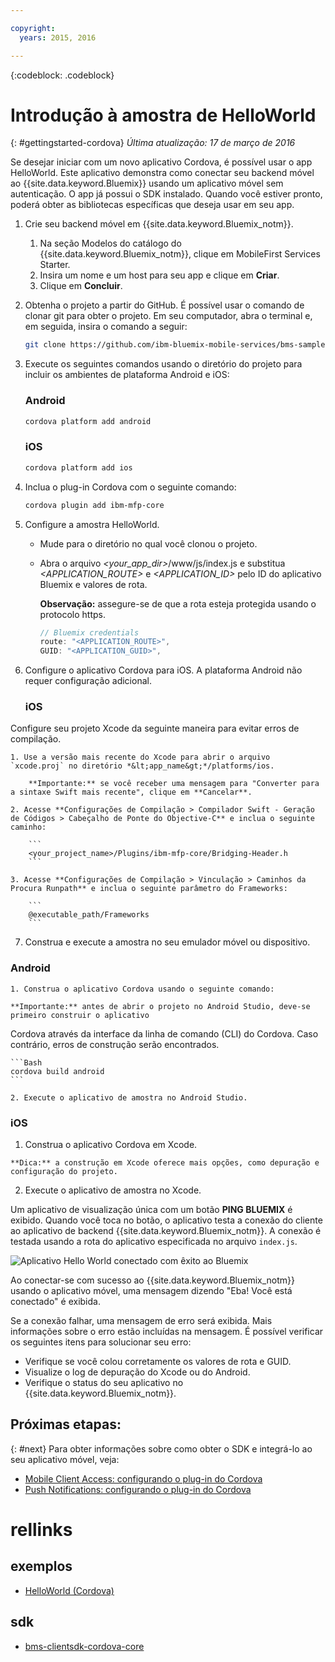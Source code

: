 ```yaml
---

copyright:
  years: 2015, 2016

---
```

<!-- Attribute definitions -->
{:codeblock: .codeblock}

# Introdução à amostra de HelloWorld
{: #gettingstarted-cordova}
*Última atualização: 17 de março de 2016*

Se desejar iniciar com um novo aplicativo Cordova, é possível usar o app HelloWorld. Este aplicativo demonstra como conectar seu backend móvel ao {{site.data.keyword.Bluemix}} usando um aplicativo móvel sem autenticação. O app já possui o SDK instalado. Quando você estiver pronto, poderá obter as bibliotecas específicas que deseja usar em seu app.

1. Crie seu backend móvel em {{site.data.keyword.Bluemix_notm}}.

	1. Na seção Modelos do catálogo do {{site.data.keyword.Bluemix_notm}}, clique em MobileFirst Services Starter.
	1. Insira um nome e um host para seu app e clique em **Criar**.
	1. Clique em **Concluir**.

2. Obtenha o projeto a partir do GitHub. É possível usar o comando de clonar git para obter o projeto. Em seu
computador, abra o terminal e, em seguida, insira o comando a seguir:

	```Bash
	git clone https://github.com/ibm-bluemix-mobile-services/bms-samples-cordova-helloworld
	```

3. Execute os seguintes comandos usando o diretório do projeto para incluir os ambientes de plataforma Android e iOS:

	### Android

	```Bash
	cordova platform add android
	```

	### iOS

	```Bash
	cordova platform add ios
	```

4. Inclua o plug-in Cordova com o seguinte comando:

	```Bash
	cordova plugin add ibm-mfp-core
	```

5. Configure a amostra HelloWorld.

	* Mude para o diretório no qual você clonou o projeto.
	* Abra o arquivo *&lt;your_app_dir&gt;*/www/js/index.js e substitua *&lt;APPLICATION_ROUTE&gt;* e *&lt;APPLICATION_ID&gt;* pelo ID do aplicativo Bluemix e valores de rota.

		**Observação:** assegure-se de que a rota esteja protegida usando o protocolo https.

		```Javascript
		// Bluemix credentials
		route: "<APPLICATION_ROUTE>",
		GUID: "<APPLICATION_GUID>",
		```

6. Configure o aplicativo Cordova para iOS. A plataforma Android não requer configuração adicional.

	### iOS
  Configure seu projeto Xcode da seguinte maneira para evitar erros de compilação.

	1. Use a versão mais recente do Xcode para abrir o arquivo `xcode.proj` no diretório *&lt;app_name&gt;*/platforms/ios.

		**Importante:** se você receber uma mensagem para "Converter para a sintaxe Swift mais recente", clique em **Cancelar**.

	2. Acesse **Configurações de Compilação > Compilador Swift - Geração de Códigos > Cabeçalho de Ponte do Objective-C** e inclua o seguinte caminho:

		```
		<your_project_name>/Plugins/ibm-mfp-core/Bridging-Header.h
		```

	3. Acesse **Configurações de Compilação > Vinculação > Caminhos da Procura Runpath** e inclua o seguinte parâmetro do Frameworks:

		```
		@executable_path/Frameworks
		```

7. Construa e execute a amostra no seu emulador móvel ou dispositivo.

  ### Android
	1. Construa o aplicativo Cordova usando o seguinte comando:

    **Importante:** antes de abrir o projeto no Android Studio, deve-se primeiro construir o aplicativo
Cordova através da interface da linha de comando (CLI) do Cordova. Caso contrário, erros de construção serão encontrados.

	```Bash
	cordova build android
	```

	2. Execute o aplicativo de amostra no Android Studio.

  ### iOS
  1. Construa o aplicativo Cordova em Xcode.

    **Dica:** a construção em Xcode oferece mais opções, como depuração e configuração do projeto.

  2. Execute o aplicativo de amostra no Xcode.

Um aplicativo de visualização única com um botão **PING BLUEMIX** é exibido. Quando você toca no botão, o aplicativo testa a conexão do cliente ao aplicativo de backend {{site.data.keyword.Bluemix_notm}}. A conexão é testada usando a rota do aplicativo especificada no arquivo `index.js`.


![Aplicativo Hello World conectado com êxito ao Bluemix](images/yayconnected.jpg "Figura 1. Aplicativo Hello World conectado com êxito ao Bluemix")


Ao conectar-se com sucesso ao {{site.data.keyword.Bluemix_notm}} usando o aplicativo móvel, uma mensagem dizendo "Eba! Você está conectado" é exibida.


<!--![Hello World application not connected to Bluemix](images/bummer_android.jpg "Figure 2. Hello World application not connected to Bluemix")-->

Se a conexão falhar, uma mensagem de erro será exibida. Mais informações sobre o erro estão incluídas na mensagem. É possível verificar os seguintes itens para solucionar seu erro:

- Verifique se você colou corretamente os valores de
rota e GUID.
- Visualize o log de depuração do Xcode ou do Android.
- Verifique o status do seu aplicativo no {{site.data.keyword.Bluemix_notm}}.

## Próximas etapas:
{: #next}
Para obter informações sobre como obter o SDK e integrá-lo ao seu aplicativo móvel, veja:
* [Mobile Client Access: configurando o plug-in do Cordova](../../services/mobileaccess/getting-started-cordova.html)
* [Push Notifications: configurando o plug-in do Cordova](../../services/mobilepush/enablepush_cordova.html#setup_sdk_cordova)

# rellinks

## exemplos
   * [HelloWorld (Cordova)](https://github.com/ibm-bluemix-mobile-services/bms-samples-cordova-helloworld)

## sdk
   * [bms-clientsdk-cordova-core](https://github.com/ibm-bluemix-mobile-services/bms-clientsdk-cordova-plugin-core)

<!--## api
   * [Core API](https://classicdocs.{DomainName}/docs/api/content/api/mobilefirst/cordova/core-api-doc/overview-summary.html)
-->
